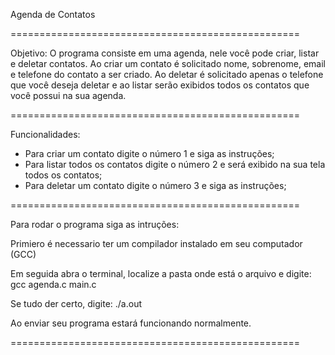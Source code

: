 Agenda de Contatos

==================================================

Objetivo: O programa consiste em uma agenda, nele você pode criar, listar e deletar contatos. Ao criar um contato é solicitado nome, sobrenome, email e telefone do contato a ser criado. Ao deletar é solicitado apenas o telefone que você deseja deletar e ao listar serão exibidos todos os contatos que você possui na sua agenda.

==================================================

Funcionalidades:
- Para criar um contato digite o número 1 e siga as instruções;
- Para listar todos os contatos digite o número 2 e será exibido na sua tela todos os contatos;
- Para deletar um contato digite o número 3 e siga as instruções;

==================================================

Para rodar o programa siga as intruções:

Primiero é necessario ter um compilador instalado em seu computador (GCC)

Em seguida abra o terminal, localize a pasta onde está o arquivo e digite:
    gcc agenda.c main.c
    
Se tudo der certo, digite:
    ./a.out

Ao enviar seu programa estará funcionando normalmente.

==================================================
